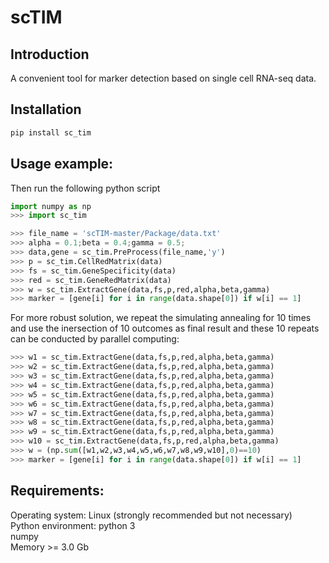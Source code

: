 # scTIM
## Introduction
A convenient tool for marker detection based on single cell RNA-seq data. <br>

## Installation
```bash
pip install sc_tim
```

## Usage example:

Then run the following python script
```python
import numpy as np
>>> import sc_tim

>>> file_name = 'scTIM-master/Package/data.txt'                                      ### Defining file name
>>> alpha = 0.1;beta = 0.4;gamma = 0.5;                                       ### Setting Parameters
>>> data,gene = sc_tim.PreProcess(file_name,'y')                               ### Preprocessing data
>>> p = sc_tim.CellRedMatrix(data)                                             ### Computing cell-cell distance matrix
>>> fs = sc_tim.GeneSpecificity(data)                                          ### Computing gene specificity
>>> red = sc_tim.GeneRedMatrix(data)                                           ### Computing gene-gene redundancy matrix
>>> w = sc_tim.ExtractGene(data,fs,p,red,alpha,beta,gamma)                        ### Identifying markers by simulating annealing
>>> marker = [gene[i] for i in range(data.shape[0]) if w[i] == 1]             ### Output the marker set
```
For more robust solution, we repeat the simulating annealing for 10 times and use the inersection of 10 outcomes as final result and these 10 repeats can be conducted by parallel computing:
```python
>>> w1 = sc_tim.ExtractGene(data,fs,p,red,alpha,beta,gamma)
>>> w2 = sc_tim.ExtractGene(data,fs,p,red,alpha,beta,gamma)
>>> w3 = sc_tim.ExtractGene(data,fs,p,red,alpha,beta,gamma)
>>> w4 = sc_tim.ExtractGene(data,fs,p,red,alpha,beta,gamma)
>>> w5 = sc_tim.ExtractGene(data,fs,p,red,alpha,beta,gamma)
>>> w6 = sc_tim.ExtractGene(data,fs,p,red,alpha,beta,gamma)
>>> w7 = sc_tim.ExtractGene(data,fs,p,red,alpha,beta,gamma)
>>> w8 = sc_tim.ExtractGene(data,fs,p,red,alpha,beta,gamma)
>>> w9 = sc_tim.ExtractGene(data,fs,p,red,alpha,beta,gamma)
>>> w10 = sc_tim.ExtractGene(data,fs,p,red,alpha,beta,gamma) 
>>> w = (np.sum([w1,w2,w3,w4,w5,w6,w7,w8,w9,w10],0)==10)                       ### Intersection
>>> marker = [gene[i] for i in range(data.shape[0]) if w[i] == 1]              ### Output the marker set
```

## Requirements:
Operating system: Linux (strongly recommended but not necessary) <br>
Python environment: python 3 <br>
numpy <br>
Memory >= 3.0 Gb
